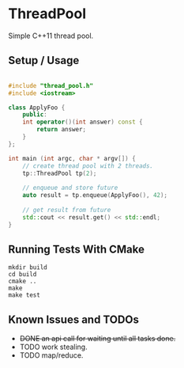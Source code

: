 # ThreadPool
Simple C++11 thread pool.

## Setup / Usage

```cpp

#include "thread_pool.h"
#include <iostream>

class ApplyFoo {
	public:
	int operator()(int answer) const {
		return answer;
	}
};

int main (int argc, char * argv[]) {
    // create thread pool with 2 threads.
    tp::ThreadPool tp(2);
	
    // enqueue and store future
    auto result = tp.enqueue(ApplyFoo(), 42);
	
    // get result from future
    std::cout << result.get() << std::endl;	
}

```

## Running Tests With CMake

```
mkdir build
cd build
cmake .. 
make
make test
```

## Known Issues and TODOs
* ~~DONE an api call for waiting until all tasks done.~~
* TODO work stealing.
* TODO map/reduce.






